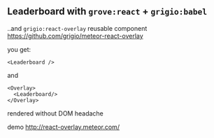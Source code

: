 ## Leaderboard with `grove:react` + `grigio:babel`

..and `grigio:react-overlay` reusable component https://github.com/grigio/meteor-react-overlay

you get:

```
<Leaderboard />
```

and

```
<Overlay>
  <Leaderboard/>
</Overlay>
```

rendered without DOM headache

demo http://react-overlay.meteor.com/
